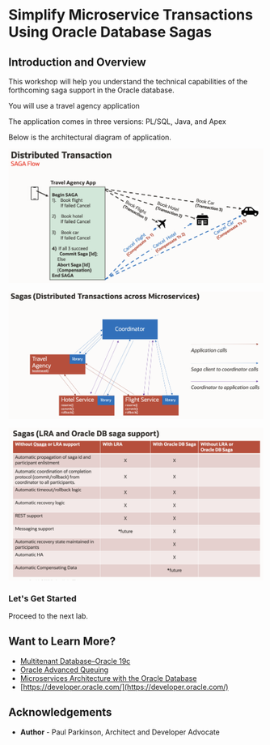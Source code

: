 # Simplify Microservice Transactions Using Oracle Database Sagas
## Introduction and Overview


This workshop will help you understand the technical capabilities of the forthcoming saga support in the Oracle database.

You will use a travel agency application 

The application comes in three versions: PL/SQL, Java, and Apex

Below is the architectural diagram of application.

![](./images/travelagencyapp.png " ")

![](./images/sagaflow.png " ")

![](./images/osagacomparison.png " ")

### Let's Get Started

Proceed to the next lab.

## Want to Learn More?

* [Multitenant Database–Oracle 19c](https://www.oracle.com/database/technologies/multitenant.html)
* [Oracle Advanced Queuing](https://docs.oracle.com/en/database/oracle/oracle-database/19/adque/aq-introduction.html)
* [Microservices Architecture with the Oracle Database](https://www.oracle.com/technetwork/database/availability/trn5515-microserviceswithoracle-5187372.pdf)
* [https://developer.oracle.com/](https://developer.oracle.com/)

## Acknowledgements
* **Author** - Paul Parkinson, Architect and Developer Advocate
